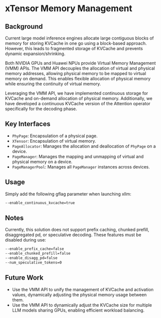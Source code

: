 # xTensor Memory Management  

## Background  

Current large model inference engines allocate large contiguous blocks of memory for storing KVCache in one go using a block-based approach. However, this leads to fragmented storage of KVCache and prevents dynamic expansion/shrinking.  

Both NVIDIA GPUs and Huawei NPUs provide Virtual Memory Management (VMM) APIs. The VMM API decouples the allocation of virtual and physical memory addresses, allowing physical memory to be mapped to virtual memory on demand. This enables flexible allocation of physical memory while ensuring the continuity of virtual memory.  

Leveraging the VMM API, we have implemented continuous storage for KVCache and on-demand allocation of physical memory. Additionally, we have developed a continuous KVCache version of the Attention operator specifically for the decoding phase.  

## Key Interfaces  

* `PhyPage`: Encapsulation of a physical page.  
* `XTensor`: Encapsulation of virtual memory.  
* `PageAllocator`: Manages the allocation and deallocation of `PhyPage` on a device.  
* `PageManager`: Manages the mapping and unmapping of virtual and physical memory on a device.  
* `PageManagerPool`: Manages all `PageManager` instances across devices.  

## Usage  

Simply add the following gflag parameter when launching xllm:  

```bash  
--enable_continuous_kvcache=true  
```  

## Notes  

Currently, this solution does not support prefix caching, chunked prefill, disaggregated pd, or speculative decoding. These features must be disabled during use:  

```bash  
--enable_prefix_cache=false  
--enable_chunked_prefill=false  
--enable_disagg_pd=false  
--num_speculative_tokens=0  
```  

## Future Work  

* Use the VMM API to unify the management of KVCache and activation values, dynamically adjusting the physical memory usage between them.  
* Use the VMM API to dynamically adjust the KVCache size for multiple LLM models sharing GPUs, enabling efficient workload balancing.